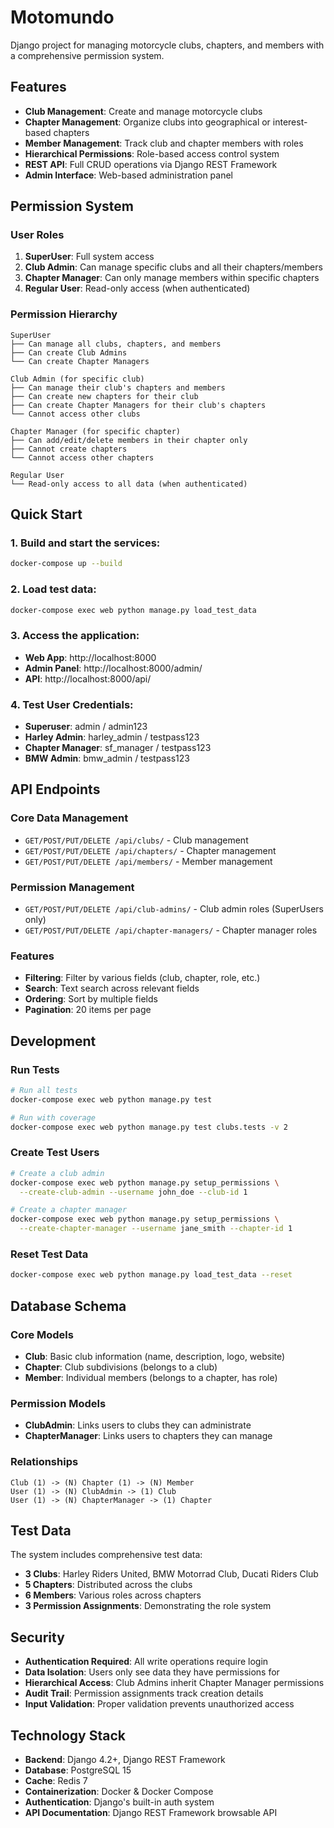 # Motomundo

Django project for managing motorcycle clubs, chapters, and members with a comprehensive permission system.

## Features

- **Club Management**: Create and manage motorcycle clubs
- **Chapter Management**: Organize clubs into geographical or interest-based chapters  
- **Member Management**: Track club and chapter members with roles
- **Hierarchical Permissions**: Role-based access control system
- **REST API**: Full CRUD operations via Django REST Framework
- **Admin Interface**: Web-based administration panel

## Permission System

### User Roles

1. **SuperUser**: Full system access
2. **Club Admin**: Can manage specific clubs and all their chapters/members
3. **Chapter Manager**: Can only manage members within specific chapters
4. **Regular User**: Read-only access (when authenticated)

### Permission Hierarchy

```
SuperUser
├── Can manage all clubs, chapters, and members
├── Can create Club Admins
└── Can create Chapter Managers

Club Admin (for specific club)
├── Can manage their club's chapters and members
├── Can create new chapters for their club
├── Can create Chapter Managers for their club's chapters
└── Cannot access other clubs

Chapter Manager (for specific chapter)
├── Can add/edit/delete members in their chapter only
├── Cannot create chapters
└── Cannot access other chapters

Regular User
└── Read-only access to all data (when authenticated)
```

## Quick Start

### 1. Build and start the services:
```bash
docker-compose up --build
```

### 2. Load test data:
```bash
docker-compose exec web python manage.py load_test_data
```

### 3. Access the application:
- **Web App**: http://localhost:8000
- **Admin Panel**: http://localhost:8000/admin/
- **API**: http://localhost:8000/api/

### 4. Test User Credentials:
- **Superuser**: admin / admin123
- **Harley Admin**: harley_admin / testpass123  
- **Chapter Manager**: sf_manager / testpass123
- **BMW Admin**: bmw_admin / testpass123

## API Endpoints

### Core Data Management
- `GET/POST/PUT/DELETE /api/clubs/` - Club management
- `GET/POST/PUT/DELETE /api/chapters/` - Chapter management
- `GET/POST/PUT/DELETE /api/members/` - Member management

### Permission Management
- `GET/POST/PUT/DELETE /api/club-admins/` - Club admin roles (SuperUsers only)
- `GET/POST/PUT/DELETE /api/chapter-managers/` - Chapter manager roles

### Features
- **Filtering**: Filter by various fields (club, chapter, role, etc.)
- **Search**: Text search across relevant fields
- **Ordering**: Sort by multiple fields
- **Pagination**: 20 items per page

## Development

### Run Tests
```bash
# Run all tests
docker-compose exec web python manage.py test

# Run with coverage
docker-compose exec web python manage.py test clubs.tests -v 2
```

### Create Test Users
```bash
# Create a club admin
docker-compose exec web python manage.py setup_permissions \
  --create-club-admin --username john_doe --club-id 1

# Create a chapter manager  
docker-compose exec web python manage.py setup_permissions \
  --create-chapter-manager --username jane_smith --chapter-id 1
```

### Reset Test Data
```bash
docker-compose exec web python manage.py load_test_data --reset
```

## Database Schema

### Core Models
- **Club**: Basic club information (name, description, logo, website)
- **Chapter**: Club subdivisions (belongs to a club)
- **Member**: Individual members (belongs to a chapter, has role)

### Permission Models  
- **ClubAdmin**: Links users to clubs they can administrate
- **ChapterManager**: Links users to chapters they can manage

### Relationships
```
Club (1) -> (N) Chapter (1) -> (N) Member
User (1) -> (N) ClubAdmin -> (1) Club  
User (1) -> (N) ChapterManager -> (1) Chapter
```

## Test Data

The system includes comprehensive test data:
- **3 Clubs**: Harley Riders United, BMW Motorrad Club, Ducati Riders Club
- **5 Chapters**: Distributed across the clubs
- **6 Members**: Various roles across chapters
- **3 Permission Assignments**: Demonstrating the role system

## Security

- **Authentication Required**: All write operations require login
- **Data Isolation**: Users only see data they have permissions for
- **Hierarchical Access**: Club Admins inherit Chapter Manager permissions
- **Audit Trail**: Permission assignments track creation details
- **Input Validation**: Proper validation prevents unauthorized access

## Technology Stack

- **Backend**: Django 4.2+, Django REST Framework
- **Database**: PostgreSQL 15
- **Cache**: Redis 7  
- **Containerization**: Docker & Docker Compose
- **Authentication**: Django's built-in auth system
- **API Documentation**: Django REST Framework browsable API
